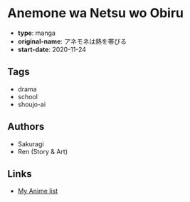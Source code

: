 # Anemone wa Netsu wo Obiru

-   **type**: manga
-   **original-name**: アネモネは熱を帯びる
-   **start-date**: 2020-11-24

## Tags

-   drama
-   school
-   shoujo-ai

## Authors

-   Sakuragi
-   Ren (Story & Art)

## Links

-   [My Anime list](https://myanimelist.net/manga/132975/Anemone_wa_Netsu_wo_Obiru)
